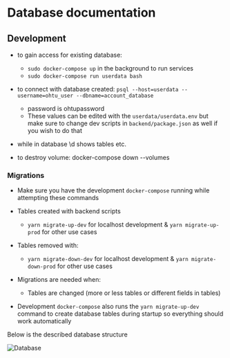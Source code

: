 # Database documentation

## Development
- to gain access for existing database:
  - `sudo docker-compose up` in the background to run services
  - `sudo docker-compose run userdata bash`
- to connect with database created: `psql --host=userdata --username=ohtu_user --dbname=account_database`
  - password is ohtupassword
  - These values can be edited with the `userdata/userdata.env` but make sure to change dev scripts in `backend/package.json` as well if you wish to do that
 
- while in database \d shows tables etc.

- to destroy volume: docker-compose down --volumes

### Migrations

- Make sure you have the development `docker-compose` running while attempting these commands

- Tables created with backend scripts
  - `yarn migrate-up-dev` for localhost development & `yarn migrate-up-prod` for other use cases
  
- Tables removed with:
  - `yarn migrate-down-dev` for localhost development & `yarn migrate-down-prod` for other use cases

- Migrations are needed when:
  - Tables are changed (more or less tables or different fields in tables)
  
- Development `docker-compose` also runs the `yarn migrate-up-dev` command to create database tables during startup so everything should work automatically 

Below is the described database structure

![Database](https://github.com/ohtuprojekti-eficode/Amandus/blob/issue246-manual/documentation/Amandus%20DB.png)
